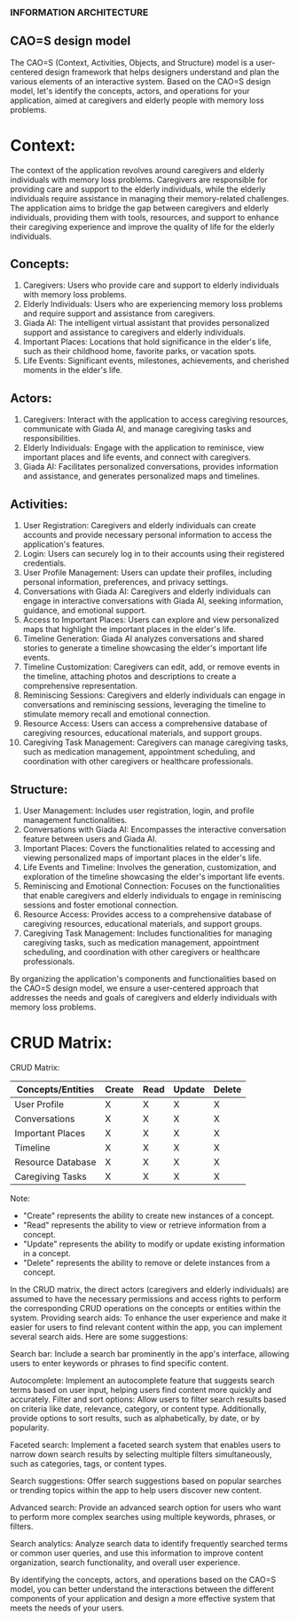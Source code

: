 ### INFORMATION ARCHITECTURE

## CAO=S design model
The CAO=S (Context, Activities, Objects, and Structure) model is a user-centered design framework that helps designers understand and plan the various elements of an interactive system. Based on the CAO=S design model, let's identify the concepts, actors, and operations for your application, aimed at caregivers and elderly people with memory loss problems.

# Context:
The context of the application revolves around caregivers and elderly individuals with memory loss problems. Caregivers are responsible for providing care and support to the elderly individuals, while the elderly individuals require assistance in managing their memory-related challenges. The application aims to bridge the gap between caregivers and elderly individuals, providing them with tools, resources, and support to enhance their caregiving experience and improve the quality of life for the elderly individuals.



## Concepts:
1. Caregivers: Users who provide care and support to elderly individuals with memory loss problems.
2. Elderly Individuals: Users who are experiencing memory loss problems and require support and assistance from caregivers.
3. Giada AI: The intelligent virtual assistant that provides personalized support and assistance to caregivers and elderly individuals.
4. Important Places: Locations that hold significance in the elder's life, such as their childhood home, favorite parks, or vacation spots.
5. Life Events: Significant events, milestones, achievements, and cherished moments in the elder's life.

## Actors:
1. Caregivers: Interact with the application to access caregiving resources, communicate with Giada AI, and manage caregiving tasks and responsibilities.
2. Elderly Individuals: Engage with the application to reminisce, view important places and life events, and connect with caregivers.
3. Giada AI: Facilitates personalized conversations, provides information and assistance, and generates personalized maps and timelines.

## Activities:
1. User Registration: Caregivers and elderly individuals can create accounts and provide necessary personal information to access the application's features.
2. Login: Users can securely log in to their accounts using their registered credentials.
3. User Profile Management: Users can update their profiles, including personal information, preferences, and privacy settings.
4. Conversations with Giada AI: Caregivers and elderly individuals can engage in interactive conversations with Giada AI, seeking information, guidance, and emotional support.
5. Access to Important Places: Users can explore and view personalized maps that highlight the important places in the elder's life.
6. Timeline Generation: Giada AI analyzes conversations and shared stories to generate a timeline showcasing the elder's important life events.
7. Timeline Customization: Caregivers can edit, add, or remove events in the timeline, attaching photos and descriptions to create a comprehensive representation.
8. Reminiscing Sessions: Caregivers and elderly individuals can engage in conversations and reminiscing sessions, leveraging the timeline to stimulate memory recall and emotional connection.
9. Resource Access: Users can access a comprehensive database of caregiving resources, educational materials, and support groups.
10. Caregiving Task Management: Caregivers can manage caregiving tasks, such as medication management, appointment scheduling, and coordination with other caregivers or healthcare professionals.

## Structure:
1. User Management: Includes user registration, login, and profile management functionalities.
2. Conversations with Giada AI: Encompasses the interactive conversation feature between users and Giada AI.
3. Important Places: Covers the functionalities related to accessing and viewing personalized maps of important places in the elder's life.
4. Life Events and Timeline: Involves the generation, customization, and exploration of the timeline showcasing the elder's important life events.
5. Reminiscing and Emotional Connection: Focuses on the functionalities that enable caregivers and elderly individuals to engage in reminiscing sessions and foster emotional connection.
6. Resource Access: Provides access to a comprehensive database of caregiving resources, educational materials, and support groups.
7. Caregiving Task Management: Includes functionalities for managing caregiving tasks, such as medication management, appointment scheduling, and coordination with other caregivers or healthcare professionals.

By organizing the application's components and functionalities based on the CAO=S design model, we ensure a user-centered approach that addresses the needs and goals of caregivers and elderly individuals with memory loss problems.

# CRUD Matrix:

CRUD Matrix:

Concepts/Entities         | Create | Read | Update | Delete
-------------------------|--------|------|--------|-------
User Profile             |   X    |   X  |    X   |   X
Conversations            |   X    |   X  |    X   |   X
Important Places         |   X    |   X  |    X   |   X
Timeline                 |   X    |   X  |    X   |   X
Resource Database        |   X    |   X  |    X   |   X
Caregiving Tasks         |   X    |   X  |    X   |   X

Note: 
- "Create" represents the ability to create new instances of a concept.
- "Read" represents the ability to view or retrieve information from a concept.
- "Update" represents the ability to modify or update existing information in a concept.
- "Delete" represents the ability to remove or delete instances from a concept.

In the CRUD matrix, the direct actors (caregivers and elderly individuals) are assumed to have the necessary permissions and access rights to perform the corresponding CRUD operations on the concepts or entities within the system.
Providing search aids: To enhance the user experience and make it easier for users to find relevant content within the app, you can implement several search aids. Here are some suggestions:

Search bar: Include a search bar prominently in the app's interface, allowing users to enter keywords or phrases to find specific content.

Autocomplete: Implement an autocomplete feature that suggests search terms based on user input, helping users find content more quickly and accurately.
Filter and sort options: Allow users to filter search results based on criteria like date, relevance, category, or content type. Additionally, provide options to sort results, such as alphabetically, by date, or by popularity.

Faceted search: Implement a faceted search system that enables users to narrow down search results by selecting multiple filters simultaneously, such as categories, tags, or content types.

Search suggestions: Offer search suggestions based on popular searches or trending topics within the app to help users discover new content.

Advanced search: Provide an advanced search option for users who want to perform more complex searches using multiple keywords, phrases, or filters.

Search analytics: Analyze search data to identify frequently searched terms or common user queries, and use this information to improve content organization, search functionality, and overall user experience.

By identifying the concepts, actors, and operations based on the CAO=S model, you can better understand the interactions between the different components of your application and design a more effective system that meets the needs of your users.

